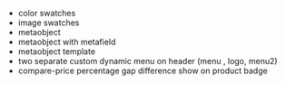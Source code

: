 - color swatches
- image swatches
- metaobject
- metaobject with metafield
- metaobject template
- two separate custom dynamic menu on header (menu , logo, menu2)
- compare-price percentage gap difference show on product badge
